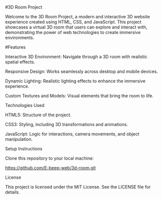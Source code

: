 #3D Room Project

Welcome to the 3D Room Project, a modern and interactive 3D website experience created using HTML, CSS, and JavaScript. This project showcases a virtual 3D room that users can explore and interact with, demonstrating the power of web technologies to create immersive environments.

#Features

Interactive 3D Environment: Navigate through a 3D room with realistic spatial effects.

Responsive Design: Works seamlessly across desktop and mobile devices.

Dynamic Lighting: Realistic lighting effects to enhance the immersive experience.

Custom Textures and Models: Visual elements that bring the room to life.

Technologies Used

HTML5: Structure of the project.

CSS3: Styling, including 3D transformations and animations.

JavaScript: Logic for interactions, camera movements, and object manipulation.

Setup Instructions

Clone this repository to your local machine:

https://github.com/E-beep-web/3d-room.git

License

This project is licensed under the MIT License. See the LICENSE file for details.
